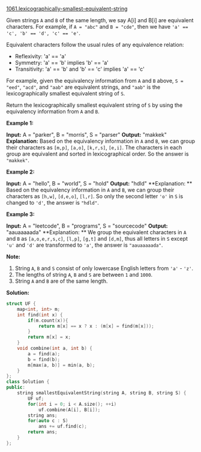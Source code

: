 [1061.lexicographically-smallest-equivalent-string](https://leetcode.com/problems/lexicographically-smallest-equivalent-string/)  

Given strings `A` and `B` of the same length, we say A\[i\] and B\[i\] are equivalent characters. For example, if `A = "abc"` and `B = "cde"`, then we have `'a' == 'c', 'b' == 'd', 'c' == 'e'`.

Equivalent characters follow the usual rules of any equivalence relation:

*   Reflexivity: 'a' == 'a'
*   Symmetry: 'a' == 'b' implies 'b' == 'a'
*   Transitivity: 'a' == 'b' and 'b' == 'c' implies 'a' == 'c'

For example, given the equivalency information from `A` and `B` above, `S = "eed"`, `"acd"`, and `"aab"` are equivalent strings, and `"aab"` is the lexicographically smallest equivalent string of `S`.

Return the lexicographically smallest equivalent string of `S` by using the equivalency information from `A` and `B`.

**Example 1:**

**Input:** A = "parker", B = "morris", S = "parser"
**Output:** "makkek"
**Explanation:** Based on the equivalency information in `A` and `B`, we can group their characters as `[m,p]`, `[a,o]`, `[k,r,s]`, `[e,i]`. The characters in each group are equivalent and sorted in lexicographical order. So the answer is `"makkek"`.

**Example 2:**

**Input:** A = "hello", B = "world", S = "hold"
**Output:** "hdld"
**Explanation: ** Based on the equivalency information in `A` and `B`, we can group their characters as `[h,w]`, `[d,e,o]`, `[l,r]`. So only the second letter `'o'` in `S` is changed to `'d'`, the answer is `"hdld"`.

**Example 3:**

**Input:** A = "leetcode", B = "programs", S = "sourcecode"
**Output:** "aauaaaaada"
**Explanation: ** We group the equivalent characters in `A` and `B` as `[a,o,e,r,s,c]`, `[l,p]`, `[g,t]` and `[d,m]`, thus all letters in `S` except `'u'` and `'d'` are transformed to `'a'`, the answer is `"aauaaaaada"`.

**Note:**

1.  String `A`, `B` and `S` consist of only lowercase English letters from `'a'` - `'z'`.
2.  The lengths of string `A`, `B` and `S` are between `1` and `1000`.
3.  String `A` and `B` are of the same length.  



**Solution:**  

```cpp
struct UF {
    map<int, int> m;
    int find(int x) {
        if(m.count(x)){
            return m[x] == x ? x : (m[x] = find(m[x]));
        }
        return m[x] = x;
    }
    void combine(int a, int b) {
        a = find(a);
        b = find(b);
        m[max(a, b)] = min(a, b);
    }
};
class Solution {
public:
    string smallestEquivalentString(string A, string B, string S) {
        UF uf;
        for(int i = 0; i < A.size(); ++i)
            uf.combine(A[i], B[i]);
        string ans;
        for(auto c : S)
            ans += uf.find(c);
        return ans;
    }
};
```
      